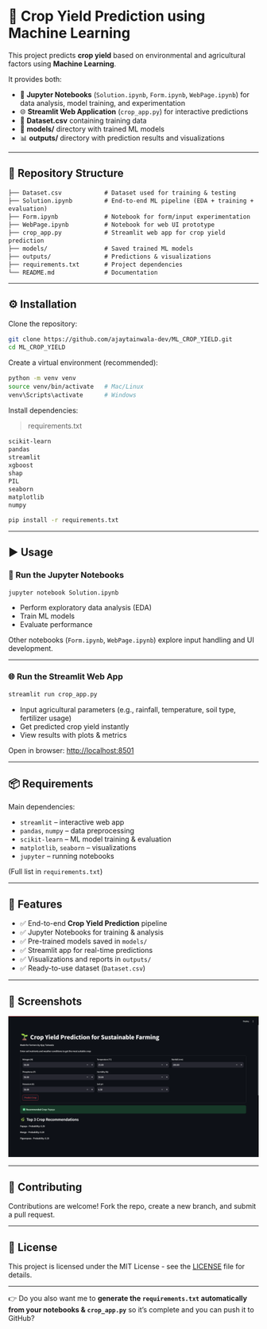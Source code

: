 # 🌾 Crop Yield Prediction using Machine Learning

This project predicts **crop yield** based on environmental and agricultural factors using **Machine Learning**.

It provides both:

* 📒 **Jupyter Notebooks** (`Solution.ipynb`, `Form.ipynb`, `WebPage.ipynb`) for data analysis, model training, and experimentation
* 🌐 **Streamlit Web Application** (`crop_app.py`) for interactive predictions
* 📂 **Dataset.csv** containing training data
* 💾 **models/** directory with trained ML models
* 📊 **outputs/** directory with prediction results and visualizations

---

## 📂 Repository Structure

```
├── Dataset.csv            # Dataset used for training & testing
├── Solution.ipynb         # End-to-end ML pipeline (EDA + training + evaluation)
├── Form.ipynb             # Notebook for form/input experimentation
├── WebPage.ipynb          # Notebook for web UI prototype
├── crop_app.py            # Streamlit web app for crop yield prediction
├── models/                # Saved trained ML models
├── outputs/               # Predictions & visualizations
├── requirements.txt       # Project dependencies
└── README.md              # Documentation
```

---

## ⚙️ Installation

Clone the repository:

```bash
git clone https://github.com/ajaytainwala-dev/ML_CROP_YIELD.git
cd ML_CROP_YIELD
```

Create a virtual environment (recommended):

```bash
python -m venv venv
source venv/bin/activate   # Mac/Linux
venv\Scripts\activate      # Windows
```

Install dependencies:
>requirements.txt
```text
scikit-learn
pandas
streamlit
xgboost
shap
PIL
seaborn
matplotlib
numpy
```

```bash
pip install -r requirements.txt
```

---

## ▶️ Usage

### 🔬 Run the Jupyter Notebooks

```bash
jupyter notebook Solution.ipynb
```

* Perform exploratory data analysis (EDA)
* Train ML models
* Evaluate performance

Other notebooks (`Form.ipynb`, `WebPage.ipynb`) explore input handling and UI development.

---

### 🌐 Run the Streamlit Web App

```bash
streamlit run crop_app.py
```

* Input agricultural parameters (e.g., rainfall, temperature, soil type, fertilizer usage)
* Get predicted crop yield instantly
* View results with plots & metrics

Open in browser: [http://localhost:8501](http://localhost:8501)

---

## 📦 Requirements

Main dependencies:

* `streamlit` – interactive web app
* `pandas`, `numpy` – data preprocessing
* `scikit-learn` – ML model training & evaluation
* `matplotlib`, `seaborn` – visualizations
* `jupyter` – running notebooks

(Full list in `requirements.txt`)

---

## 🌟 Features

* ✅ End-to-end **Crop Yield Prediction** pipeline
* ✅ Jupyter Notebooks for training & analysis
* ✅ Pre-trained models saved in `models/`
* ✅ Streamlit app for real-time predictions
* ✅ Visualizations and reports in `outputs/`
* ✅ Ready-to-use dataset (`Dataset.csv`)

---

## 📸 Screenshots

![Streamlit UI](outputs/app_screenshot.png)


---

## 🤝 Contributing

Contributions are welcome! Fork the repo, create a new branch, and submit a pull request.

---

## 📜 License

This project is licensed under the MIT License - see the [LICENSE](LICENSE) file for details.

---

👉 Do you also want me to **generate the `requirements.txt` automatically from your notebooks & `crop_app.py`** so it’s complete and you can push it to GitHub?
